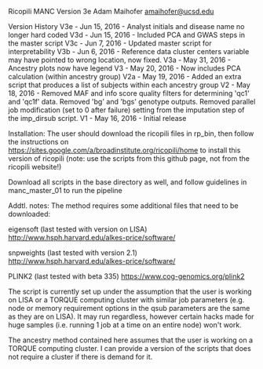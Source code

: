 Ricopili MANC Version 3e 
Adam Maihofer 
amaihofer@ucsd.edu

Version History
V3e - Jun 15, 2016 -  Analyst initials and disease name no longer hard coded
V3d - Jun 15, 2016 - Included PCA and GWAS steps in the master script
V3c - Jun 7, 2016 - Updated master script for interpretability
V3b - Jun 6, 2016 - Reference data cluster centers variable may have pointed to wrong location, now fixed.
V3a - May 31, 2016 - Ancestry plots now have legend
V3 - May 20, 2016 - Now includes PCA calculation (within ancestry group)
V2a - May 19, 2016 - Added an extra script that produces a list of subjects within each ancestry group
V2 - May 18, 2016 - Removed MAF and info score quality filters for determining 'qc1' and 'qc1f' data. Removed 'bg' and 'bgs' genotype outputs. Removed parallel job modification (set to 0 after failure) setting from the imputation step of the imp_dirsub script.
V1 - May 16, 2016 - Initial release


Installation:
The user should download the ricopili files in rp_bin, then follow the instructions on
https://sites.google.com/a/broadinstitute.org/ricopili/home 
to install this version of ricopili (note: use the scripts from this github page, not from the ricopili website!)

Download all scripts in the base directory as well, and follow guidelines in manc_master_01 to run the pipeline

Addtl. notes:
The method requires some additional files that need to be downloaded:

eigensoft (last tested with version on LISA) http://www.hsph.harvard.edu/alkes-price/software/

snpweights (last tested with version 2.1) http://www.hsph.harvard.edu/alkes-price/software/

PLINK2 (last tested with beta 335) https://www.cog-genomics.org/plink2



The script is currently set up under the assumption that the user is working on LISA or a TORQUE computing cluster with similar job parameters (e.g. node or memory requirement options in the qsub parameters are the same as they are on LISA). It may run regardless,
however certain hacks made for huge samples (i.e. running 1 job at a time on an entire node) won't work.

The ancestry method contained here assumes that the user is working on a TORQUE computing cluster. I can provide a version of the scripts that does not require a cluster if there is demand for it.


